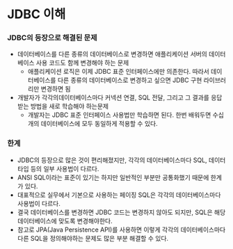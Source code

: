 # JDBC 이해

### JDBC의 등장으로 해결된 문제
- 데이터베이스를 다른 종류의 데이터베이스로 변경하면 애플리케이션 서버의 데이터베이스 사용 코드도 함께 변경해야 하는 문제
  - 애플리케이션 로직은 이제 JDBC 표준 인터페이스에만 의존한다. 따라서 데이터베이스를 다른 종류의 데이터베이스로 변경하고 싶으면 JDBC 구현 라이브러리만 변경하면 됨
- 개발자가 각각의데이터베이스마다 커넥션 연결, SQL 전달, 그리고 그 결과를 응답 받는 방법을 새로 학습해야 하는문제
  - 개발자는 JDBC 표준 인터페이스 사용법만 학습하면 된다. 한번 배워두면 수십개의 데이터베이스에 모두 동일하게 적용할 수 있다.

### 한계
- JDBC의 등장으로 많은 것이 편리해졌지만, 각각의 데이터베이스마다 SQL, 데이터 타입 등의 일부 사용법이 다르다.
- ANSI SQL이라는 표준이 있기는 하지만 일반적인 부분만 공통화했기 때문에 한계가 있다.
- 대표적으로 실무에서 기본으로 사용하는 페이징 SQL은 각각의 데이터베이스마다 사용법이 다르다.
- 결국 데이터베이스를 변경하면 JDBC 코드는 변경하지 않아도 되지만, SQL은 해당 데이터베이스에 맞도록 변경해야한다.
- 참고로 JPA(Java Persistence API)를 사용하면 이렇게 각각의 데이터베이스마다 다른 SQL을 정의해야하는 문제도 많은 부분 해결할 수 있다.


